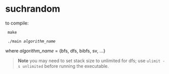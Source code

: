 # suchrandom

to compile:

<pre><code> make </code></pre>

<pre><code> ./main <i>algorithm_name</i> </code></pre>

where *algorithm_name* = {bfs, dfs, bibfs, sv, ...}

> **Note**
> you may need to set stack size to unlimited for dfs; use ```ulimit -s unlimited``` before running the executable.
